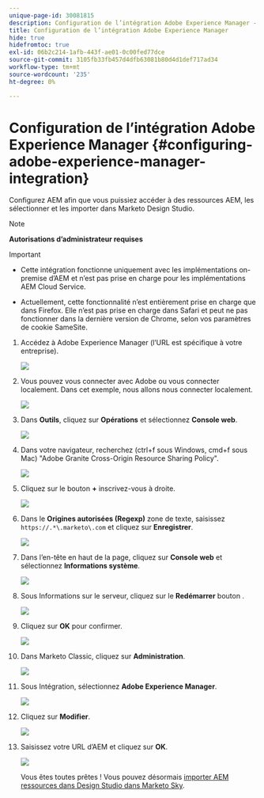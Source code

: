 ```yaml
---
unique-page-id: 30081815
description: Configuration de l’intégration Adobe Experience Manager - Documents Marketo - Documentation du produit
title: Configuration de l’intégration Adobe Experience Manager
hide: true
hidefromtoc: true
exl-id: 06b2c214-1afb-443f-ae01-0c00fed77dce
source-git-commit: 3105fb33fb457d4dfb63081b80d4d1def717ad34
workflow-type: tm+mt
source-wordcount: '235'
ht-degree: 0%

---
```


# Configuration de l’intégration Adobe Experience Manager {#configuring-adobe-experience-manager-integration}

Configurez AEM afin que vous puissiez accéder à des ressources AEM, les sélectionner et les importer dans Marketo Design Studio.

>[!NOTE]
>
>**Autorisations d’administrateur requises**

>[!IMPORTANT]
>
>* Cette intégration fonctionne uniquement avec les implémentations on-premise d’AEM et n’est pas prise en charge pour les implémentations AEM Cloud Service.
>
>* Actuellement, cette fonctionnalité n’est entièrement prise en charge que dans Firefox. Elle n’est pas prise en charge dans Safari et peut ne pas fonctionner dans la dernière version de Chrome, selon vos paramètres de cookie SameSite.


1. Accédez à Adobe Experience Manager (l’URL est spécifique à votre entreprise).

   ![](assets/one.png)

1. Vous pouvez vous connecter avec Adobe ou vous connecter localement. Dans cet exemple, nous allons nous connecter localement.

   ![](assets/two.png)

1. Dans **Outils**, cliquez sur **Opérations** et sélectionnez **Console web**.

   ![](assets/2a.png)

1. Dans votre navigateur, recherchez (ctrl+f sous Windows, cmd+f sous Mac) &quot;Adobe Granite Cross-Origin Resource Sharing Policy&quot;.

   ![](assets/three.png)

1. Cliquez sur le bouton **+** inscrivez-vous à droite.

   ![](assets/four.png)

1. Dans le **Origines autorisées (Regexp)** zone de texte, saisissez `https://.*\.marketo\.com` et cliquez sur **Enregistrer**.

   ![](assets/five-psd.png)

1. Dans l’en-tête en haut de la page, cliquez sur **Console web** et sélectionnez **Informations système**.

   ![](assets/six.png)

1. Sous Informations sur le serveur, cliquez sur le **Redémarrer** bouton .

   ![](assets/seven.png)

1. Cliquez sur **OK** pour confirmer.

   ![](assets/eight.png)

1. Dans Marketo Classic, cliquez sur **Administration**.

   ![](assets/nine.png)

1. Sous Intégration, sélectionnez **Adobe Experience Manager**.

   ![](assets/ten.png)

1. Cliquez sur **Modifier**.

   ![](assets/eleven.png)

1. Saisissez votre URL d’AEM et cliquez sur **OK**.

   ![](assets/twelve.png)

   Vous êtes toutes prêtes ! Vous pouvez désormais [importer AEM ressources dans Design Studio dans Marketo Sky](https://experienceleague.adobe.com/docs/marketo/sky/design-studio/importing-assets-with-adobe-experience-manager.html?lang=en#design-studio).
